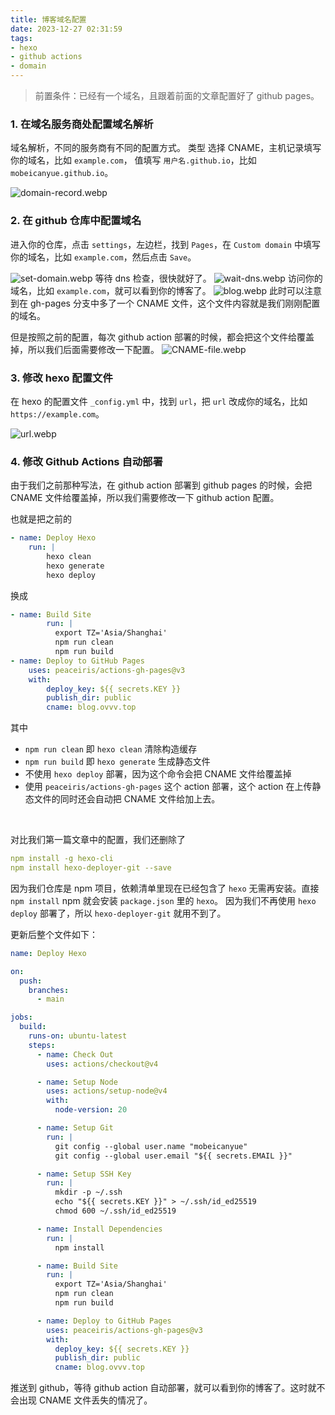 ```yaml
---
title: 博客域名配置
date: 2023-12-27 02:31:59
tags:
- hexo
- github actions
- domain
---
```

> 前置条件：已经有一个域名，且跟着前面的文章配置好了 github pages。

### 1. 在域名服务商处配置域名解析
域名解析，不同的服务商有不同的配置方式。
类型 选择 CNAME，主机记录填写你的域名，比如 `example.com`，
值填写 `用户名.github.io`，比如 `mobeicanyue.github.io`。

![domain-record.webp](domain-record.webp)

### 2. 在 github 仓库中配置域名

进入你的仓库，点击 `settings`，左边栏，找到 `Pages`，在 `Custom domain` 中填写你的域名，比如 `example.com`，然后点击 `Save`。

![set-domain.webp](set-domain.webp)
等待 dns 检查，很快就好了。
![wait-dns.webp](wait-dns.webp)
访问你的域名，比如 `example.com`，就可以看到你的博客了。
![blog.webp](blog.webp)
此时可以注意到在 gh-pages 分支中多了一个 CNAME 文件，这个文件内容就是我们刚刚配置的域名。

但是按照之前的配置，每次 github action 部署的时候，都会把这个文件给覆盖掉，所以我们后面需要修改一下配置。
![CNAME-file.webp](CNAME-file.webp)

### 3. 修改 hexo 配置文件
在 hexo 的配置文件 `_config.yml` 中，找到 `url`，把 `url` 改成你的域名，比如 `https://example.com`。

![url.webp](url.webp)

### 4. 修改 Github Actions 自动部署
由于我们之前那种写法，在 github action 部署到 github pages 的时候，会把 CNAME 文件给覆盖掉，所以我们需要修改一下 github action 配置。

也就是把之前的
    
```yml
- name: Deploy Hexo
    run: |
        hexo clean
        hexo generate
        hexo deploy
```

换成
    
```yml
- name: Build Site
        run: |
          export TZ='Asia/Shanghai'
          npm run clean
          npm run build
- name: Deploy to GitHub Pages
    uses: peaceiris/actions-gh-pages@v3
    with:
        deploy_key: ${{ secrets.KEY }}
        publish_dir: public
        cname: blog.ovvv.top
```
其中
- `npm run clean` 即 `hexo clean` 清除构造缓存
- `npm run build` 即 `hexo generate` 生成静态文件
- 不使用 `hexo deploy` 部署，因为这个命令会把 CNAME 文件给覆盖掉
- 使用 `peaceiris/actions-gh-pages` 这个 action 部署，这个 action 在上传静态文件的同时还会自动把 CNAME 文件给加上去。

<br>

对比我们第一篇文章中的配置，我们还删除了
```yml
npm install -g hexo-cli
npm install hexo-deployer-git --save
```
因为我们仓库是 npm 项目，依赖清单里现在已经包含了 `hexo` 无需再安装。直接`npm install` npm 就会安装 `package.json` 里的 `hexo`。
因为我们不再使用 `hexo deploy` 部署了，所以 `hexo-deployer-git` 就用不到了。

更新后整个文件如下：
```yml
name: Deploy Hexo

on:
  push:
    branches:
      - main

jobs:
  build:
    runs-on: ubuntu-latest
    steps:
      - name: Check Out
        uses: actions/checkout@v4

      - name: Setup Node
        uses: actions/setup-node@v4
        with:
          node-version: 20

      - name: Setup Git
        run: |
          git config --global user.name "mobeicanyue"
          git config --global user.email "${{ secrets.EMAIL }}"

      - name: Setup SSH Key
        run: |
          mkdir -p ~/.ssh
          echo "${{ secrets.KEY }}" > ~/.ssh/id_ed25519
          chmod 600 ~/.ssh/id_ed25519

      - name: Install Dependencies
        run: |
          npm install

      - name: Build Site
        run: |
          export TZ='Asia/Shanghai'
          npm run clean
          npm run build

      - name: Deploy to GitHub Pages
        uses: peaceiris/actions-gh-pages@v3
        with:
          deploy_key: ${{ secrets.KEY }}
          publish_dir: public
          cname: blog.ovvv.top
```

推送到 github，等待 github action 自动部署，就可以看到你的博客了。这时就不会出现 CNAME 文件丢失的情况了。